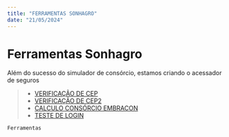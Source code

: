 ```yaml
---
title: "FERRAMENTAS SONHAGRO"
date: "21/05/2024"
---
```


# Ferramentas Sonhagro

Além do sucesso do simulador de consórcio, estamos criando o acessador de seguros 
> - [VERIFICAÇÃO DE CEP](https://natalvalerio.github.io/sonhagro/cep/)
> - [VERIFICAÇÃO DE CEP2](https://natalvalerio.github.io/sonhagro/cep2/)
> - [CALCULO CONSÓRCIO EMBRACON](https://natalvalerio.github.io/sonhagro/consorcio/)
> - [TESTE DE LOGIN](https://natalvalerio.github.io/sonhagro/login/)


``` html
Ferramentas
```
